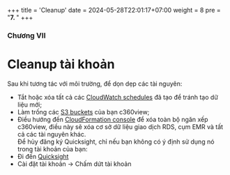 +++
title = 'Cleanup'
date = 2024-05-28T22:01:17+07:00
weight = 8
pre = "<b>7. </b>"
+++

### Chương VII

# Cleanup tài khoản

Sau khi tương tác với môi trường, để dọn dẹp các tài nguyên:  
+ Tắt hoặc xóa tất cả các [CloudWatch schedules](https://us-west-2.console.aws.amazon.com/cloudwatch/home?region=us-west-2#cw:dashboard=Home) đã tạo để tránh tạo dữ liệu mới;
+ Làm trống các [S3 buckets](https://s3.console.aws.amazon.com/s3/home?region=us-west-2)  của bạn c360view;
+ Điều hướng đến [CloudFormation console](https://us-west-2.console.aws.amazon.com/cloudformation/home?region=us-west-2) để xóa toàn bộ ngăn xếp c360view, điều này sẽ xóa cơ sở dữ liệu giao dịch RDS, cụm EMR và tất cả các tài nguyên khác.  
Để hủy đăng ký Quicksight, chỉ nếu bạn không có ý định sử dụng nó trong tài khoản của bạn:  
+ Đi đến [Quicksight](https://us-east-1.quicksight.aws.amazon.com/sn/admin)
+ Cài đặt tài khoản -> Chấm dứt tài khoản